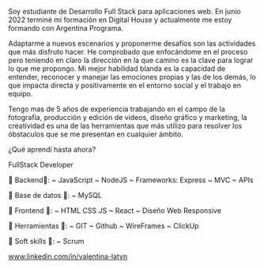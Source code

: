 Soy estudiante de Desarrollo Full Stack para aplicaciones web. En junio 2022 terminé mi formación en Digital House y actualmente me estoy formando con Argentina Programa.

Adaptarme a nuevos escenarios y proponerme desafíos son las actividades que más disfruto hacer. He comprobado que enfocándome en el proceso pero teniendo en claro la dirección en la que camino es la clave para lograr lo que me propongo. Mi mejor habilidad blanda es la capacidad de entender, reconocer y manejar las emociones propias y las de los demás, lo que impacta directa y positivamente en el entorno social y el trabajo en equipo.

Tengo mas de 5 años de experiencia trabajando en el campo de la fotografía, producción y edición de videos, diseño gráfico y marketing, la creatividad es una de las herramientas que más utilizo para resolver los óbstaculos que se me presentan en cualquier ámbito.

¿Qué aprendí hasta ahora?

FullStack Developer

🔳 Backend🚀: 
 ~ JavaScript
 ~ NodeJS 
 ~ Frameworks: Express
 ~ MVC
 ~ APIs

🔳 Base de datos 🚀:
 ~ MySQL 

🔳 Frontend 🚀: 
 ~ HTML CSS JS
 ~ React
 ~ Diseño Web Responsive

🔳 Herramientas 🚀:
 ~ GIT
 ~ Github
 ~ WireFrames
 ~ ClickUp

🔳 Soft skills 🚀:
 ~ Scrum

www.linkedin.com/in/valentina-latyn


<!---
saravalentinal/saravalentinal is a ✨ special ✨ repository because its `README.md` (this file) appears on your GitHub profile.
You can click the Preview link to take a look at your changes.
--->
